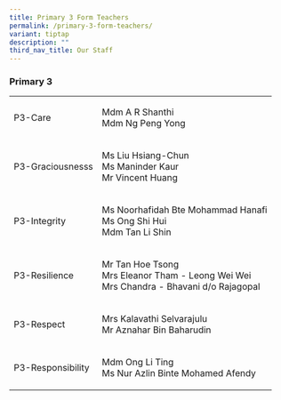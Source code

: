 ```yaml
---
title: Primary 3 Form Teachers
permalink: /primary-3-form-teachers/
variant: tiptap
description: ""
third_nav_title: Our Staff
---
```

<h3><strong>Primary 3</strong></h3>
<table style="minWidth: 50px">
<colgroup>
<col>
<col>
</colgroup>
<tbody>
<tr>
<td rowspan="1" colspan="1">
<p>P3-Care</p>
</td>
<td rowspan="1" colspan="1">
<p>Mdm A R Shanthi
<br>Mdm Ng Peng Yong</p>
</td>
</tr>
<tr>
<td rowspan="1" colspan="1">
<p>P3-Graciousnesss</p>
</td>
<td rowspan="1" colspan="1">
<p>Ms Liu Hsiang-Chun
<br>Ms Maninder Kaur
<br>Mr Vincent Huang</p>
</td>
</tr>
<tr>
<td rowspan="1" colspan="1">
<p>P3-Integrity</p>
</td>
<td rowspan="1" colspan="1">
<p>Ms Noorhafidah Bte Mohammad Hanafi
<br>Ms Ong Shi Hui
<br>Mdm Tan Li Shin</p>
</td>
</tr>
<tr>
<td rowspan="1" colspan="1">
<p>P3-Resilience</p>
</td>
<td rowspan="1" colspan="1">
<p>Mr Tan Hoe Tsong
<br>Mrs Eleanor Tham - Leong Wei Wei
<br>Mrs Chandra - Bhavani d/o Rajagopal</p>
</td>
</tr>
<tr>
<td rowspan="1" colspan="1">
<p>P3-Respect</p>
</td>
<td rowspan="1" colspan="1">
<p>Mrs Kalavathi Selvarajulu
<br>Mr Aznahar Bin Baharudin</p>
</td>
</tr>
<tr>
<td rowspan="1" colspan="1">
<p>P3-Responsibility</p>
</td>
<td rowspan="1" colspan="1">
<p>Mdm Ong Li Ting
<br>Ms Nur Azlin Binte Mohamed Afendy</p>
</td>
</tr>
</tbody>
</table>
<h3></h3>
<p></p>